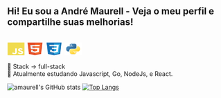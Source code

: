 ## Hi! Eu sou a André Maurell - Veja o meu perfil e compartilhe suas melhorias!

<div style="display: inline_block"><br>
  <img align="center" alt="Rafa-Js" height="30" width="40" src="https://raw.githubusercontent.com/devicons/devicon/master/icons/javascript/javascript-plain.svg">

  
  <img align="center" alt="Rafa-HTML" height="30" width="40" src="https://raw.githubusercontent.com/devicons/devicon/master/icons/html5/html5-original.svg">
  <img align="center" alt="Rafa-CSS" height="30" width="40" src="https://raw.githubusercontent.com/devicons/devicon/master/icons/css3/css3-original.svg">
  <img align="center" alt="Rafa-PYTHON" height="30" width="40" src="https://raw.githubusercontent.com/devicons/devicon/master/icons/python/python-original.svg">
</div>
<div>
  <br/>
  🔭 Stack -> full-stack<br/>
  🌱 Atualmente estudando Javascript, Go, NodeJs, e React.
  <br/>
</div>
<div>
 
![amaurell's GitHub stats](https://github-readme-stats.vercel.app/api?username=amaurell&show_icons=true&theme=dark)
[![Top Langs](https://github-readme-stats.vercel.app/api/top-langs/?username=amaurell&show_icons=true&theme=dark)](https://github.com/amaurell/github-readme-stats)
</div>



<!--
**amaurell/amaurell** is a ✨ _special_ ✨ repository because its `README.md` (this file) appears on your GitHub profile.



Here are some ideas to get you started:

- 🔭 Stack front-end
- 🌱 Atualmente estudando html, css, javascript e react
- 👯 I’m looking to collaborate on ...
- 🤔 I’m looking for help with ...
- 💬 Ask me about ...
- 📫 How to reach me: ...
- 😄 Pronouns: ...
- ⚡ Fun fact: ...
-->
